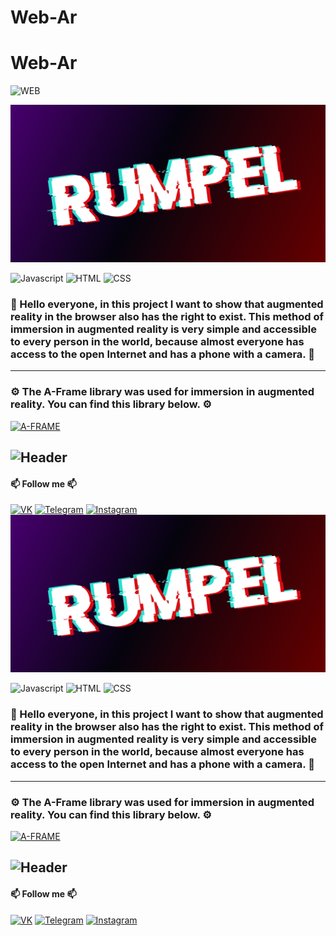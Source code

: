 # Web-Ar
# Web-Ar
                                        
![WEB](https://img.shields.io/badge/-WEBSITE-006614?style=for-the-badge&logo=&logoColor=4F7DB3) 

![Header](https://github.com/rumpelovs/rumpelovs/blob/main/assets/image.png)

![Javascript](https://img.shields.io/badge/-JAVASCRIPT-000?style=for-the-badge&logo=JavaScript&logoColor=F2FF6A)
![HTML](https://img.shields.io/badge/-HTML-000?style=for-the-badge&logo=html5&logoColor=#D27E00)
![CSS](https://img.shields.io/badge/-CSS-000?style=for-the-badge&logo=css3&logoColor=00BFD2)

### 🌱 Hello everyone, in this project I want to show that augmented reality in the browser also has the right to exist. This method of immersion in augmented reality is very simple and accessible to every person in the world, because almost everyone has access to the open Internet and has a phone with a camera. 🌱

----

### ⚙️ The A-Frame library was used for immersion in augmented reality. You can find this library below. ⚙️


[![A-FRAME](https://img.shields.io/badge/--FRAME-000?style=for-the-badge&logo=A-FRAME&logoColor=FFFFFF)](https://aframe.io/)

![Header](https://sun6-21.userapi.com/s/v1/if1/eBPUnpX7y6s_WT7tXz1KSW2Xai69MxP_KbwyvYdL19NApMqjUof83jKqXwDlfk6z_L4z8v5S.jpg?size=638x638&quality=96&crop=32,23,638,638&ava=1)
---

#### 📫 Follow me 📫

[![VK](https://img.shields.io/badge/-VKONTAKTE-000?style=for-the-badge&logo=vk&logoColor=4F7DB3)](https://vk.com/whyislait)
[![Telegram](https://img.shields.io/badge/-TELEDRAM-000?style=for-the-badge&logo=telegram&logoColor=)](https://t.me/rumpel_ovs)
[![Instagram](https://img.shields.io/badge/-INSTAGRAM-000?style=for-the-badge&logo=instagram&logoColor=B4068E)](https://instagram.com/rumpel_ovs?igshid=MmIzYWVlNDQ5Yg==)
![Header](https://github.com/rumpelovs/rumpelovs/blob/main/assets/image.png)

![Javascript](https://img.shields.io/badge/-JAVASCRIPT-000?style=for-the-badge&logo=JavaScript&logoColor=F2FF6A)
![HTML](https://img.shields.io/badge/-HTML-000?style=for-the-badge&logo=html5&logoColor=#D27E00)
![CSS](https://img.shields.io/badge/-CSS-000?style=for-the-badge&logo=css3&logoColor=00BFD2)

### 🌱 Hello everyone, in this project I want to show that augmented reality in the browser also has the right to exist. This method of immersion in augmented reality is very simple and accessible to every person in the world, because almost everyone has access to the open Internet and has a phone with a camera. 🌱

----

### ⚙️ The A-Frame library was used for immersion in augmented reality. You can find this library below. ⚙️


[![A-FRAME](https://img.shields.io/badge/--FRAME-000?style=for-the-badge&logo=A-FRAME&logoColor=FFFFFF)](https://aframe.io/)

![Header](https://sun6-21.userapi.com/s/v1/if1/eBPUnpX7y6s_WT7tXz1KSW2Xai69MxP_KbwyvYdL19NApMqjUof83jKqXwDlfk6z_L4z8v5S.jpg?size=638x638&quality=96&crop=32,23,638,638&ava=1)
---

#### 📫 Follow me 📫

[![VK](https://img.shields.io/badge/-VKONTAKTE-000?style=for-the-badge&logo=vk&logoColor=4F7DB3)](https://vk.com/whyislait)
[![Telegram](https://img.shields.io/badge/-TELEDRAM-000?style=for-the-badge&logo=telegram&logoColor=)](https://t.me/rumpel_ovs)
[![Instagram](https://img.shields.io/badge/-INSTAGRAM-000?style=for-the-badge&logo=instagram&logoColor=B4068E)](https://instagram.com/rumpel_ovs?igshid=MmIzYWVlNDQ5Yg==)
